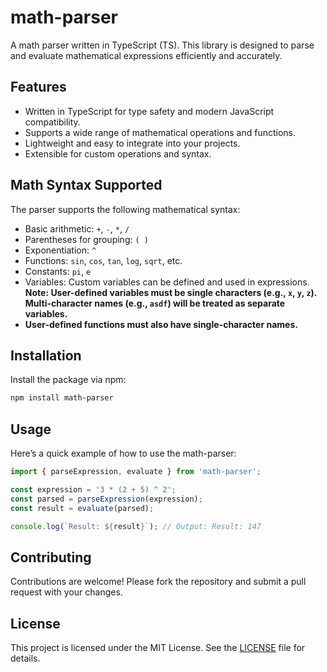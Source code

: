 # math-parser
A math parser written in TypeScript (TS). This library is designed to parse and evaluate mathematical expressions efficiently and accurately.

## Features
- Written in TypeScript for type safety and modern JavaScript compatibility.
- Supports a wide range of mathematical operations and functions.
- Lightweight and easy to integrate into your projects.
- Extensible for custom operations and syntax.

## Math Syntax Supported
The parser supports the following mathematical syntax:
- Basic arithmetic: `+`, `-`, `*`, `/`
- Parentheses for grouping: `( )`
- Exponentiation: `^`
- Functions: `sin`, `cos`, `tan`, `log`, `sqrt`, etc.
- Constants: `pi`, `e`
- Variables: Custom variables can be defined and used in expressions. **Note: User-defined variables must be single characters (e.g., `x`, `y`, `z`). Multi-character names (e.g., `asdf`) will be treated as separate variables.**
- **User-defined functions must also have single-character names.** 

## Installation
Install the package via npm:
```bash
npm install math-parser
```

## Usage
Here’s a quick example of how to use the math-parser:
```typescript
import { parseExpression, evaluate } from 'math-parser';

const expression = '3 * (2 + 5) ^ 2';
const parsed = parseExpression(expression);
const result = evaluate(parsed);

console.log(`Result: ${result}`); // Output: Result: 147
```

## Contributing
Contributions are welcome! Please fork the repository and submit a pull request with your changes.

## License
This project is licensed under the MIT License. See the [LICENSE](LICENSE) file for details.
